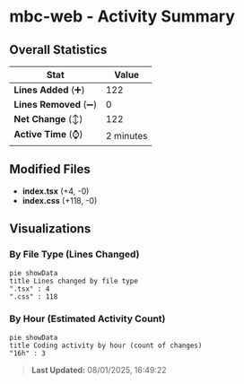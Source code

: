 # mbc-web - Activity Summary 

## Overall Statistics

| Stat                   | Value                                                             |
| ---------------------- | ----------------------------------------------------------------- |
| **Lines Added** (➕)   | 122                                          |
| **Lines Removed** (➖) | 0                                        |
| **Net Change** (↕)    | 122                |
| **Active Time** (⌚)   | 2 minutes |


## Modified Files
- **index.tsx** (+4, -0)
- **index.css** (+118, -0)

## Visualizations

### By File Type (Lines Changed)

```mermaid
pie showData
title Lines changed by file type
".tsx" : 4
".css" : 118
```

### By Hour (Estimated Activity Count)

```mermaid
pie showData
title Coding activity by hour (count of changes)
"16h" : 3
```


> **Last Updated:** 08/01/2025, 16:49:22